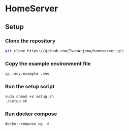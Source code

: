 # HomeServer

## Setup

### Clone the repository

```bash
git clone https://github.com/IvanArjona/homeserver.git
```

### Copy the example environment file

```bash
cp .env.example .env
```

### Run the setup script

```bash
sudo chmod +x setup.sh
./setup.sh
```

### Run docker compose

```bash
docker-compose up -d
```
